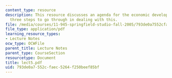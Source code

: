 ```yaml
---
content_type: resource
description: This resource discusses an agenda for the economic development plan and
  three steps to go through in dealing with this.
file: /media/courses/11-945-springfield-studio-fall-2005/793de0a7552cfaec5264f250beef85bf_lect5.pdf
file_type: application/pdf
learning_resource_types:
- Lecture Notes
ocw_type: OCWFile
parent_title: Lecture Notes
parent_type: CourseSection
resourcetype: Document
title: lect5.pdf
uid: 793de0a7-552c-faec-5264-f250beef85bf
---
```

